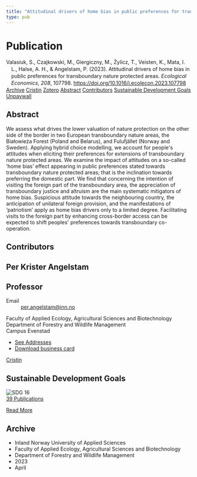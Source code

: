 ```yaml
---
title: "Attitudinal drivers of home bias in public preferences for transboundary nature protected areas"
type: pub
---
```

<h1>Publication</h1>
<article id="csl-bib-container-Q9VAHFVI" class="csl-bib-container">
  <div class="csl-bib-body" style="line-height: 1.35; padding-left: 1em; text-indent:-1em;">
  <div class="csl-entry">Valasiuk, S., Czajkowski, M., Giergiczny, M., &#x17B;ylicz, T., Veisten, K., Mata, I. L., Halse, A. H., &amp; Angelstam, P. (2023). Attitudinal drivers of home bias in public preferences for transboundary nature protected areas. <i>Ecological Economics</i>, <i>208</i>, 107798. <a href="https://doi.org/10.1016/j.ecolecon.2023.107798">https://doi.org/10.1016/j.ecolecon.2023.107798</a></div>
</div>
  <div class="csl-bib-buttons">
    <a href="#taxonomy-article-Q9VAHFVI" class="csl-bib-button">Archive</a>
    <a href="https://app.cristin.no/results/show.jsf?id=2140519" alt="Cristin URL" class="csl-bib-button">Cristin</a>
    <a href="http://zotero.org/groups/5022929/items/Q9VAHFVI" alt="Zotero URL" class="csl-bib-button">Zotero</a>
    <a href="#abstract-article-Q9VAHFVI" class="csl-bib-button">Abstract</a>
    <a href="#contributors-article-Q9VAHFVI" class="csl-bib-button">Contributors</a>
    <a href="#sdg-article-Q9VAHFVI" class="csl-bib-button">Sustainable Development Goals</a>
    <a href="https://doi.org/10.1016/j.ecolecon.2023.107798" class="csl-bib-button">Unpaywall</a>
  </div>
  <div id="csl-bib-meta-container-Q9VAHFVI"></div>
</article>
<div id="csl-bib-meta-Q9VAHFVI" class="csl-bib-meta">
  <article id="abstract-article-Q9VAHFVI" class="abstract-article">
    <h1>Abstract</h1>
    We assess what drives the lower valuation of nature protection on the other side of the border in two European transboundary nature areas, the Białowieża Forest (Poland and Belarus), and Fulufjället (Norway and Sweden). Applying hybrid choice modelling, we account for people's attitudes when eliciting their preferences for extensions of transboundary nature protected areas. We examine the impact of attitudes on a so-called ‘home bias’ effect appearing in public preferences stated towards transboundary nature protected areas; that is the inclination towards preferring the domestic part. We find that concerning the intention of visiting the foreign part of the transboundary area, the appreciation of transboundary justice and altruism are the main systematic mitigators of home bias. Suspicious attitude towards the neighbouring country, the anticipation of unilateral foreign provision, and the manifestations of ‘patriotism’ apply as home bias drivers only to a limited degree. Facilitating visits to the foreign part by enhancing cross-border access can be expected to shift peoples' preferences towards transboundary co-operation.
  </article>
  <article id="contributors-article-Q9VAHFVI" class="contributors-article">
    <h1>Contributors</h1>
    <div class="personas">
<div class="vrtx-hinn-person-card">
<div class="photo">
<i class="lar la-user-circle missing-person"></i>
</div>
<div class="info">
<hgroup><h1>Per Krister Angelstam</h1>
<h2>Professor</h2>
</hgroup><dl>
<dt>Email</dt>
<dd>
<a href="mailto:per.angelstam@inn.no">per.angelstam@inn.no</a>
</dd>
</dl>
<p>
Faculty of Applied Ecology, Agricultural Sciences and Biotechnology<br>
Department of Forestry and Wildlife Management<br>
Campus Evenstad
</p>
<ul class="vrtx-hinn-links">
<li><a href="https://www.inn.no/english/find-an-employee/per-angelstam.html#vrtx-hinn-addresses">See Addresses</a></li>
<li><a href="https://www.inn.no/english/find-an-employee/per-angelstam.html?vrtx=vcf">Download business card</a></li>
</ul>
</div>
</div>
<a href="https://app.cristin.no/persons/show.jsf?id=1318014" alt="Cristin URL" class="personas-cristin">Cristin</a>
</div>
  </article>
  <article id="sdg-article-Q9VAHFVI" class="sdg-article">
    <h1>Sustainable Development Goals</h1>
    <div class="sdg-container"><div id="sdg16" class="sdg">
<img src="{{< params subfolder >}}images/sdg/sdg16_en.png" class="image" alt="SDG 16">
<div class="sdg-overlay">
<a href="{{< params subfolder >}}en/archive/?sdg=16#archive" class="sdg-publication-count"><span>39</span> Publications</a>
<p><a href="https://sdgs.un.org/goals/goal16" class="sdg-read-more">Read More</a></p>
</div>
</div></div>
  </article>
  <article id="taxonomy-article-Q9VAHFVI" class="taxonomy-article">
    <h1>Archive</h1>
    <ul>
      <li>Inland Norway University of Applied Sciences</li>
      <li>Faculty of Applied Ecology, Agricultural Sciences and Biotechnology</li>
      <li>Department of Forestry and Wildlife Management</li>
      <li>2023</li>
      <li>April</li>
    </ul>
  </article>
</div>
